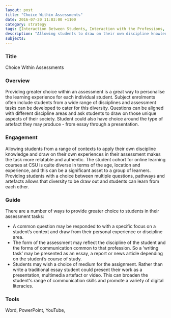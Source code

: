 ```yaml
---
layout: post
title: "Choice Within Assessments"
date: 2016-07-20 11:03:00 +1100
category: strategy
tags: [Interaction Between Students, Interaction with the Professions, Flexible & Adaptive Learning, ] 
description: "Allowing students to draw on their own discipline knowledge experiences in their assessments"
subjects:
---
```


### Title

Choice Within Assessments

### Overview

Providing greater choice within an assessment is a great way to personalise the learning experience for each individual student. Subject enrolments often include students from a wide range of disciplines and assessment tasks can be developed to cater for this diversity. Questions can be aligned with different discipline areas and ask students to draw on those unique aspects of their society. Student could also have choice around the type of artefact they may produce - from essay through a presentation. 

### Engagement

Allowing students from a range of contexts to apply their own discipline knowledge and draw on their own experiences in their assessment makes the task more relatable and authentic. The student cohort for online learning courses at CSU is quite diverse in terms of the age, location and experience, and this can be a significant asset to a group of learners. Providing students with a choice between multiple questions, pathways and artefacts allows that diversity to be draw out and students can learn from each other. 

### Guide

There are a number of ways to provide greater choice to students in their assessment tasks:

- A common question may be responded to with a specific focus on a student’s context and draw from their personal experience or discipline area. 
- The form of the assessment may reflect the discipline of the student and the forms of communication common to that profession. So a ‘writing task’ may be presented as an essay, a report or news article depending on the student’s course of study.
- Students may wish a choice of medium for the assignment. Rather than write a traditional essay student could present their work as a presentation, multimedia artefact or video. This can broaden the student's range of communication skills and promote a variety of digital literacies. 

### Tools

Word, PowerPoint, YouTube, 